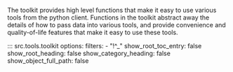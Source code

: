 The toolkit provides high level functions that make it easy to use various tools from the python client. Functions in the toolkit abstract away the details of how to pass data into various tools, and provide convenience and quality-of-life features that make it easy to use these tools.


::: src.tools.toolkit
    options:
      filters: 
        - "!^_"
      show_root_toc_entry: false
      show_root_heading: false
      show_category_heading: false
      show_object_full_path: false


